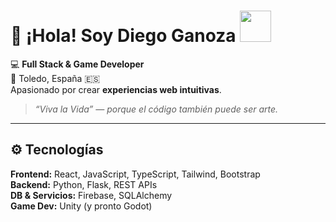 # 👋 ¡Hola! Soy Diego Ganoza <img src="https://media4.giphy.com/media/jv28KhDES6qtTsJmOt/giphy.gif" width="50"/>

💻 **Full Stack & Game Developer**  
📍 Toledo, España 🇪🇸  
Apasionado por crear **experiencias web intuitivas**.  
> *“Viva la Vida” — porque el código también puede ser arte.*

---

## ⚙️ Tecnologías

**Frontend:** React, JavaScript, TypeScript, Tailwind, Bootstrap  
**Backend:** Python, Flask, REST APIs  
**DB & Servicios:** Firebase, SQLAlchemy  
**Game Dev:** Unity (y pronto Godot)  
